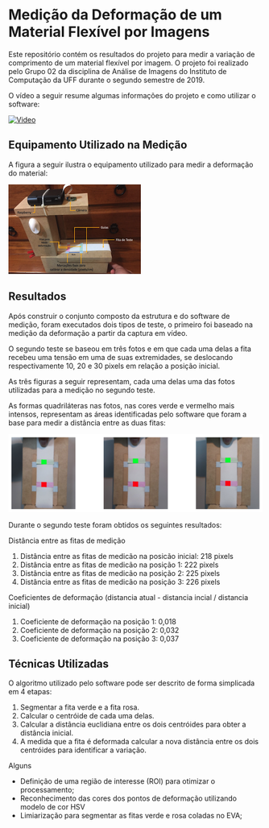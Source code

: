# Medição da Deformação de um Material Flexível por Imagens

Este repositório contém os resultados do projeto para medir a variação de comprimento de um material flexível por imagem. O projeto foi realizado pelo Grupo 02 da disciplina de Análise de Imagens do Instituto de Computação da UFF durante o segundo semestre de 2019.

O vídeo a seguir resume algumas informações do projeto e como utilizar o software:

[![Video](https://img.youtube.com/vi/e711_Fr19Mc/0.jpg)](https://www.youtube.com/watch?v=e711_Fr19Mc)

## Equipamento Utilizado na Medição

A figura a seguir ilustra o equipamento utilizado para medir a deformação do material:

![Equipamento](./docs/equipamento_utilizado.png)

## Resultados
 
Após construir o conjunto composto da estrutura e do software de medição, foram executados dois tipos de teste, o primeiro foi baseado na medição da deformação a partir da captura em vídeo.
 
O segundo teste se baseou em três fotos e em que cada uma delas a fita recebeu uma tensão em uma de suas extremidades, se deslocando respectivamente 10, 20 e 30 pixels em relação a posição inicial.

As três figuras a seguir representam, cada uma delas uma das fotos utilizadas para a medição no segundo teste.

As formas quadriláteras nas fotos, nas cores verde e vermelho mais intensos, representam as áreas identificadas pelo software que foram a base para medir a distância entre as duas fitas:

![Equipamento](./docs/imagens_teste.png)


Durante o segundo teste foram obtidos os seguintes resultados:

Distância entre as fitas de medição

1) Distância entre as fitas de medicão na posicão inicial: 218 pixels
2) Distância entre as fitas de medicão na posição 1: 222 pixels
3) Distância entre as fitas de medicão na posição 2: 225 pixels
4) Distância entre as fitas de medicão na posição 3: 226 pixels

Coeficientes de deformação (distancia atual - distancia incial / distancia inicial)

1) Coeficiente de deformação na posição 1: 0,018
2) Coeficiente de deformação na posição 2: 0,032
3) Coeficiente de deformação na posição 3: 0,037

## Técnicas Utilizadas

O algoritmo utilizado pelo software pode ser descrito de forma simplicada em 4 etapas:

1. Segmentar a fita verde e a fita rosa.
2. Calcular o centróide de cada uma delas.
3. Calcular a distância euclidiana entre os dois centróides para obter a distância inicial.
4. A medida que a fita é deformada calcular a nova distância entre os dois centróides para identificar a variação.

Alguns 
 
- Definição de uma região de interesse (ROI) para otimizar o processamento;
- Reconhecimento das cores dos pontos de deformação utilizando modelo de cor HSV
- Limiarização para segmentar as fitas verde e rosa coladas no EVA;
 